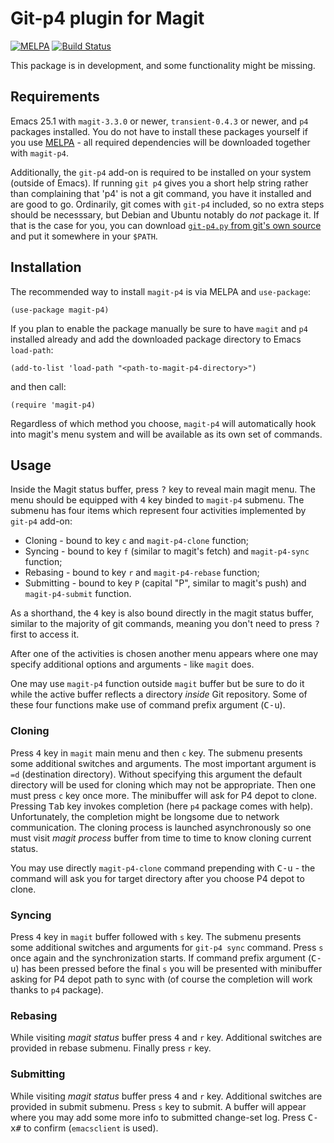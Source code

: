 # Git-p4 plugin for Magit #

[![MELPA](http://melpa.org/packages/magit-p4-badge.svg)](http://melpa.org/#/magit-p4)
[![Build Status](https://travis-ci.org/lexa/magit-p4.svg?branch=master)](https://travis-ci.org/lexa/magit-p4)

This package is in development, and some functionality might be missing.

## Requirements ##

Emacs 25.1 with `magit-3.3.0` or newer, `transient-0.4.3` or newer, and `p4` packages installed. You do not have to install these packages yourself if you use [MELPA](https://melpa.org) - all required dependencies will be downloaded together with `magit-p4`.

Additionally, the `git-p4` add-on is required to be installed on your system (outside of Emacs). If running `git p4` gives you a short help string rather than complaining that 'p4' is not a git command, you have it installed and are good to go. Ordinarily, git comes with `git-p4` included, so no extra steps should be necesssary, but Debian and Ubuntu notably do _not_ package it. If that is the case for you, you can download [`git-p4.py` from git's own source](https://github.com/git/git/blob/master/git-p4.py) and put it somewhere in your `$PATH`.

## Installation ##

The recommended way to install `magit-p4` is via MELPA and `use-package`:

```elisp
(use-package magit-p4)
```

If you plan to enable the package manually be sure to have `magit` and `p4` installed already and add the downloaded package directory to Emacs `load-path`:

    (add-to-list 'load-path "<path-to-magit-p4-directory>")

and then call:

    (require 'magit-p4)

Regardless of which method you choose, `magit-p4` will automatically hook into magit's menu system and will be available as its own set of commands.

## Usage ##

Inside the Magit status buffer, press <kbd>?</kbd> key to reveal main magit menu. The menu should be equipped with <kbd>4</kbd> key binded to `magit-p4` submenu. The submenu has four items which represent four activities implemented by `git-p4` add-on:

* Cloning - bound to key <kbd>`c`</kbd> and `magit-p4-clone` function;
* Syncing - bound to key <kbd>`f`</kbd> (similar to magit's fetch) and `magit-p4-sync` function;
* Rebasing - bound to key <kbd>`r`</kbd> and `magit-p4-rebase` function;
* Submitting - bound to key <kbd>`P`</kbd> (capital "P", similar to magit's push) and `magit-p4-submit` function.

As a shorthand, the <kbd>4</kbd> key is also bound directly in the magit status buffer, similar to the majority of git commands, meaning you don't need to press <kbd>?</kbd> first to access it.

After one of the activities is chosen another menu appears where one may specify additional options and arguments - like `magit` does.

One may use `magit-p4` function outside `magit` buffer but be sure to do it while the active buffer reflects a directory _inside_ Git repository. Some of these four functions make use of command prefix argument (<kbd>C-u</kbd>).

### Cloning ###

Press <kbd>4</kbd> key in `magit` main menu and then <kbd>`c`</kbd> key. The submenu presents some additional switches and arguments. The most important argument is `=d` (destination directory). Without specifying this argument the default directory will be used for cloning which may not be appropriate. Then one must press <kbd>`c`</kbd> key once more. The minibuffer will ask for P4 depot to clone. Pressing <kbd>Tab</kbd> key invokes completion (here `p4` package comes with help). Unfortunately, the completion might be longsome due to network communication. The cloning process is launched asynchronously so one must visit *magit process* buffer from time to time to know cloning current status.

You may use directly `magit-p4-clone` command prepending with <kbd>C-u</kbd> - the command will ask you for target directory after you choose P4 depot to clone.

### Syncing ###

Press <kbd>4</kbd> key in `magit` buffer followed with <kbd>`s`</kbd> key. The submenu presents some additional switches and arguments for `git-p4 sync` command. Press <kbd>`s`</kbd> once again and the synchronization starts. If command prefix argument (<kbd>C-u</kbd>) has been pressed before the final <kbd>`s`</kbd> you will be presented with minibuffer asking for P4 depot path to sync with (of course the completion will work thanks to `p4` package).

### Rebasing ###

While visiting *magit status* buffer press <kbd>4</kbd> and <kbd>`r`</kbd> key. Additional switches are provided in rebase submenu. Finally press <kbd>`r`</kbd> key.

### Submitting ###

While visiting *magit status* buffer press <kbd>4</kbd> and <kbd>`r`</kbd> key. Additional switches are provided in submit submenu. Press <kbd>`s`</kbd> key to submit. A buffer will appear where you may add some more info
to submitted change-set log. Press <kbd>C-x</kbd><kbd>#</kbd> to confirm (`emacsclient` is used).
